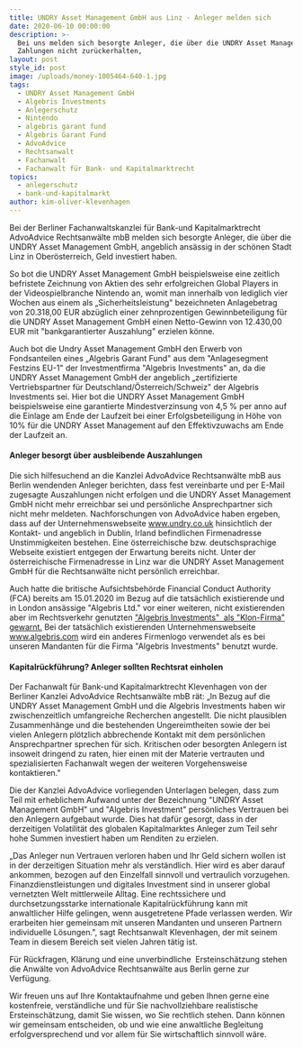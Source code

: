 ```yaml
---
title: UNDRY Asset Management GmbH aus Linz - Anleger melden sich
date: 2020-06-10 00:00:00
description: >-
  Bei uns melden sich besorgte Anleger, die über die UNDRY Asset Management GmbH
  Zahlungen nicht zurückerhalten,
layout: post
style_id: post
image: /uploads/money-1005464-640-1.jpg
tags:
  - UNDRY Asset Management GmbH
  - Algebris Investments
  - Anlegerschutz
  - Nintendo
  - algebris garant fund
  - Algebris Garant Fund
  - AdvoAdvice
  - Rechtsanwalt
  - Fachanwalt
  - Fachanwalt für Bank- und Kapitalmarktrecht
topics:
  - anlegerschutz
  - bank-und-kapitalmarkt
author: kim-oliver-klevenhagen
---
```


Bei der Berliner Fachanwaltskanzlei für Bank-und Kapitalmarktrecht AdvoAdvice Rechtsanwälte mbB melden sich besorgte Anleger, die über die UNDRY Asset Management GmbH, angeblich ansässig in der schönen Stadt Linz in Oberösterreich, Geld investiert haben.

So bot die UNDRY Asset Management GmbH beispielsweise eine zeitlich befristete Zeichnung von Aktien des sehr erfolgreichen Global Players in der Videospielbranche Nintendo an, womit man innerhalb von lediglich vier Wochen aus einem als „Sicherheitsleistung" bezeichneten Anlagebetrag von 20.318,00 EUR abzüglich einer zehnprozentigen Gewinnbeteiligung für die UNDRY Asset Management GmbH einen Netto-Gewinn von 12.430,00 EUR mit "bankgarantierter Auszahlung" erzielen könne.

Auch bot die Undry Asset Management GmbH den Erwerb von Fondsanteilen eines „Algebris Garant Fund" aus dem "Anlagesegment Festzins EU-1" der Investmentfirma "Algebris Investments" an, da die UNDRY Asset Management GmbH der angeblich „zertifizierte Vertriebspartner für Deutschland/Österreich/Schweiz" der Algebris Investments sei. Hier bot die UNDRY Asset Management GmbH beispielsweise eine garantierte Mindestverzinsung von 4,5 % per anno auf die Einlage am Ende der Laufzeit bei einer Erfolgsbeteiligung in Höhe von 10% für die UNDRY Asset Management auf den Effektivzuwachs am Ende der Laufzeit an.

#### Anleger besorgt über ausbleibende Auszahlungen

Die sich hilfesuchend an die Kanzlei AdvoAdvice Rechtsanwälte mbB aus Berlin wendenden Anleger berichten, dass fest vereinbarte und per E-Mail zugesagte Auszahlungen nicht erfolgen und die UNDRY Asset Management GmbH nicht mehr erreichbar sei und persönliche Ansprechpartner sich nicht mehr meldeten. Nachforschungen von AdvoAdvice haben ergeben, dass auf der Unternehmenswebseite www.undry.co.uk hinsichtlich der Kontakt- und angeblich in Dublin, Irland befindlichen Firmenadresse Unstimmigkeiten bestehen. Eine österreichische bzw. deutschsprachige Webseite existiert entgegen der Erwartung bereits nicht. Unter der österreichische Firmenadresse in Linz war die UNDRY Asset Management GmbH für die Rechtsanwälte nicht persönlich erreichbar.&nbsp;

Auch hatte die britische Aufsichtsbehörde Financial Conduct Authority (FCA) bereits am 15.01.2020 im Bezug auf die tatsächlich existierende und in London ansässige "Algebris Ltd." vor einer weiteren, nicht existierenden aber im Rechtsverkehr genutzten ["Algebris Investments" &nbsp;als "Klon-Firma" gewarnt.](https://www.fca.org.uk/news/warnings/algebris-investment-clone-authorised-firm) Bei der tatsächlich existierenden Unternehmenswebseite www.algebris.com wird ein anderes Firmenlogo verwendet als es bei unseren Mandanten für die Firma "Algebris Investments" benutzt wurde.

#### Kapitalrückführung? Anleger sollten Rechtsrat einholen

Der Fachanwalt für Bank-und Kapitalmarktrecht Klevenhagen von der Berliner Kanzlei AdvoAdvice Rechtsanwälte mbB rät: „In Bezug auf die UNDRY Asset Management GmbH und die Algebris Investments haben wir zwischenzeitlich umfangreiche Recherchen angestellt. Die nicht plausiblen Zusammenhänge und die bestehenden Ungereimtheiten sowie der bei vielen Anlegern plötzlich abbrechende Kontakt mit dem persönlichen Ansprechpartner sprechen für sich. Kritischen oder besorgten Anlegern ist insoweit dringend zu raten, hier einen mit der Materie vertrauten und spezialisierten Fachanwalt wegen der weiteren Vorgehensweise kontaktieren."

Die der Kanzlei AdvoAdvice vorliegenden Unterlagen belegen, dass zum Teil mit erheblichem Aufwand unter der Bezeichnung "UNDRY Asset Management GmbH" und "Algebris Investment" persönliches Vertrauen bei den Anlegern aufgebaut wurde. Dies hat dafür gesorgt, dass in der derzeitigen Volatilität des globalen Kapitalmarktes Anleger zum Teil sehr hohe Summen investiert haben um Renditen zu erzielen.

„Das Anleger nun Vertrauen verloren haben und Ihr Geld sichern wollen ist in der derzeitigen Situation mehr als verständlich. Hier wird es aber darauf ankommen, bezogen auf den Einzelfall sinnvoll und vertraulich vorzugehen. Finanzdienstleistungen und digitales Investment sind in unserer global vernetzten Welt mittlerweile Alltag. Eine rechtssichere und durchsetzungsstarke internationale Kapitalrückführung kann mit anwaltlicher Hilfe gelingen, wenn ausgetretene Pfade verlassen werden. Wir erarbeiten hier gemeinsam mit unseren Mandanten und unseren Partnern individuelle Lösungen.", sagt Rechtsanwalt Klevenhagen, der mit seinem Team in diesem Bereich seit vielen Jahren tätig ist.

Für Rückfragen, Klärung und eine unverbindliche&nbsp; Ersteinschätzung stehen die Anwälte von AdvoAdvice Rechtsanwälte aus Berlin gerne zur Verfügung.

Wir freuen uns auf Ihre Kontaktaufnahme und geben Ihnen gerne eine kostenfreie, verständliche und für Sie nachvollziehbare realistische Ersteinschätzung, damit Sie wissen, wo Sie rechtlich stehen. Dann können wir gemeinsam entscheiden, ob und wie eine anwaltliche Begleitung erfolgversprechend und vor allem für Sie wirtschaftlich sinnvoll wäre.